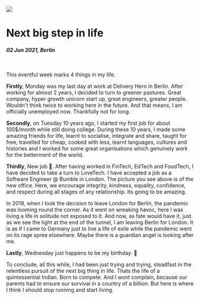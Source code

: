 <img class="img img--left img--grow" loading="lazy" src='/posts/photos/bumble.jpg' />

# Next big step in life

#### *02 Jun 2021, Berlin*

&nbsp;

This eventful week marks 4 things in my life.

**Firstly**, Monday was my last day at work at Delivery Hero in Berlin. After working for almost 2 years, I decided to turn to greener pastures. Great company, hyper growth unicorn start up, great engineers, greater people. Wouldn't think twice to working here in the future. And that means, I am officially unemployed now. Thankfully not for long.

**Secondly**, on Tuesday 10 years ago, I started my first job for about 100$/month while still doing college. During these 10 years, I made some amazing friends for life, learnt to socialise, integrate and share, taught for free, travelled for cheap, cooked with less, learnt languages, cultures and histories and I worked for some great organisations which genuinely work for the betterment of the world.

**Thirdly**, New job 🎉. After having worked in FinTech, EdTech and FoodTech, I have decided to take a turn to LoveTech. I have accepted a job as a Software Engineer @ Bumble in London. The picture you see above is of the new office. Here, we encourage integrity, kindness, equality, confidence, and respect during all stages of any relationship. Its going to be amazing.

In 2019, when I took the decision to leave London for Berlin, the pandemic was looming round the corner. As it went on wreaking havoc, here I was living a life in solitude not exposed to it. And now, as fate would have it, just as we see the light at the end of the tunnel, I am leaving Berlin for London. It is as if I came to Germany just to live a life of exile while the pandemic went on its rage spree elsewhere. Maybe there is a guardian angel is looking after me.

**Lastly**, Wednesday just happens to be my birthday. 🥳

To conclude, all this while, I had been just trying and trying, steadfast in the relentless pursuit of the next big thing in life. Thats the life of a quintessential Indian. Born to compete. And I wont complain, because our parents had to ensure our survival in a country of a billion. But here is where I think I should stop running and start living.
